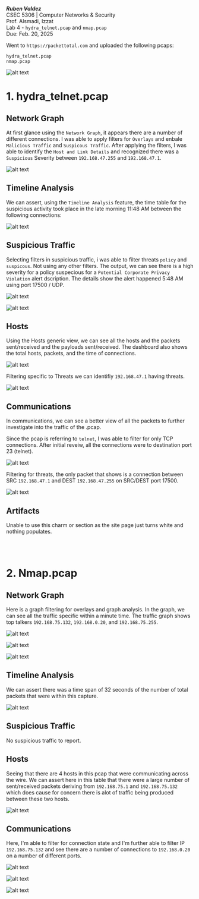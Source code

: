 ***Ruben Valdez*** <br>
CSEC 5306 | Computer Networks & Security <br>
Prof. Alsmadi, Izzat <br>
Lab 4 - `hydra_telnet.pcap` and `nmap.pcap` <br>
Due: Feb. 20, 2025 <br>



Went to `https://packettotal.com` and uploaded the following pcaps:

```
hydra_telnet.pcap
nmap.pcap
```

![alt text](<Screenshot 2024-02-20 at 3.37.27 PM.png>)


# 1. hydra_telnet.pcap

## Network Graph

At first glance using the `Network Graph`, it appears there are a number of different connections.  I was able to apply filters for `Overlays` and enbale `Malicious Traffic` and `Suspicous Traffic`.  After applying the filters, I was able to identify the `Host and Link Details` and recognized there was a `Suspicious` Severity between `192.168.47.255` and `192.168.47.1`.

![alt text](<Screenshot 2024-02-20 at 3.44.18 PM.png>)


## Timeline Analysis

We can assert, using the `Timeline Analysis` feature, the time table for the suspicious activity took place in the late morning 11:48 AM between the following connections:

![alt text](<Screenshot 2024-02-20 at 3.51.13 PM.png>)


## Suspicious Traffic

Selecting filters  in suspicious traffic, i was able to filter threats `policy` and `suspicous`.  Not using any other filters.  The output, we can see there is a high severity for a policy suspecious for a `Potential Corporate Privacy Violation` alert dscription.  The details show the alert happened 5:48 AM using port 17500 / UDP.

![alt text](<Screenshot 2024-02-21 at 9.14.38 PM.png>)

![alt text](<Screenshot 2024-02-21 at 9.14.55 PM.png>)


## Hosts

Using the Hosts generic view, we can see all the hosts and the packets sent/received and the payloads sent/received.  The dashboard also shows the total hosts, packets, and the time of connections.

![alt text](<Screenshot 2024-02-21 at 10.19.23 PM.png>)

Filtering specific to Threats we can identifiy `192.168.47.1` having threats.

![alt text](<Screenshot 2024-02-21 at 10.17.04 PM.png>)


## Communications

In communications, we can see a better view of all the packets to further investigate into the traffic of the .pcap.   

Since the pcap is referring to `telnet`, I was able to filter for only TCP connections.  After initial reveiw, all the connections were to destination port 23 (telnet).

![alt text](<Screenshot 2024-02-21 at 10.41.15 PM.png>)

Filtering for threats, the only packet that shows is a connection between SRC `192.168.47.1` and DEST `192.168.47.255` on SRC/DEST port 17500.

![alt text](<Screenshot 2024-02-21 at 10.39.24 PM.png>)


## Artifacts

Unable to use this charm or section as the site page just turns white and nothing populates.   

<br >
<br >


# 2. Nmap.pcap


## Network Graph

Here is a graph filtering for overlays and graph analysis.  In the graph, we can see all the traffic specific within a minute time.  The traffic graph shows top talkers `192.168.75.132`,  `192.168.0.20`, and `192.168.75.255`.

![alt text](<Screenshot 2024-02-21 at 10.59.35 PM.png>)

![alt text](<Screenshot 2024-02-21 at 10.59.10 PM.png>)

![alt text](<Screenshot 2024-02-21 at 10.59.56 PM.png>)




## Timeline Analysis

We can assert there was a time span of 32 seconds of the number of total packets that were within this capture.  


![alt text](<Screenshot 2024-02-21 at 11.10.01 PM.png>)



## Suspicious Traffic

No suspicious traffic to report. 


## Hosts

Seeing that there are 4 hosts in this pcap that were communicating across the wire.  We can assert here in this table that there were a large number of sent/received packets deriving from `192.168.75.1` and `192.168.75.132` which does cause for concern there is alot of traffic being produced between these two hosts.   


![alt text](<Screenshot 2024-02-21 at 11.16.01 PM.png>)



## Communications

Here, I'm able to filter for connection state and I'm further able to filter IP `192.168.75.132` and see there are a number of connections to `192.168.0.20` on a number of different ports.   

![alt text](<Screenshot 2024-02-21 at 11.27.29 PM.png>)


![alt text](<Screenshot 2024-02-21 at 11.26.45 PM.png>)


![alt text](<Screenshot 2024-02-21 at 11.37.10 PM.png>)
